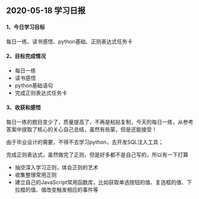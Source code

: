 ## 2020-05-18 学习日报

#### 1、今日学习目标

每日一练、读书感悟、python基础、正则表达式任务卡

#### 2、目标完成情况

- 每日一练
- 读书感悟
- python基础语句
- 完成正则表达式任务卡

#### 3、收获和感悟

每日一练的题目变少了，质量提高了，不再是粘贴复制，今天的每日一练，从参考答案中提取了核心的关心自己总结，虽然有些蒙，但是还能接受！



由于毕业设计的需要，不得不去学习python，去开发SQL注入工具；



完成正则表达式，虽然做完了正则，但是好多都不是自己写的，所以有一下打算

- 抽空深入学习正则，体会正则的艺术
- 收集整理常用正则
- 建立自己的JavaScript常用函数库，比如获取单选按钮的值、复选框的值、下拉框的值、值改变触发相应的事件等

